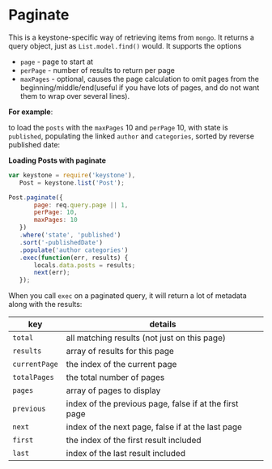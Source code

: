 # Paginate

This is a keystone-specific way of retrieving items from `mongo`. It returns a query object, just as `List.model.find()` would. It supports the options

- `page` - page to start at
- `perPage` - number of results to return per page
- `maxPages` - optional, causes the page calculation to omit pages from the beginning/middle/end(useful if you have lots of pages, and do not want them to wrap over several lines).

**For example**:

to load the `posts` with the `maxPages` 10 and `perPage` 10, with state is `published`, populating the linked `author` and `categories`, sorted by reverse published date:

**Loading Posts with paginate**

```javascript
var keystone = require('keystone'),
   Post = keystone.list('Post');

Post.paginate({
	   page: req.query.page || 1,
	   perPage: 10,
	   maxPages: 10
   })
   .where('state', 'published')
   .sort('-publishedDate')
   .populate('author categories')
   .exec(function(err, results) {
	   locals.data.posts = results;
	   next(err);
   });
```

When you call `exec` on a paginated query, it will return a lot of metadata along with the results:

key | details
---|---
`total` | all matching results (not just on this page)
`results` | array of results for this page
`currentPage` | the index of the current page
`totalPages` | the total number of pages
`pages` | array of pages to display
`previous` | index of the previous page, false if at the first page
`next` | index of the next page, false if at the last page
`first` | the index of the first result included
`last` | index of the last result included
